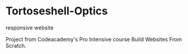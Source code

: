 # Tortoseshell-Optics
responsive website

Project from Codeacademy's Pro Intensive course Build Websites From Scratch.
